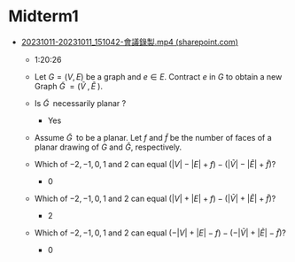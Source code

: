 # Midterm1

- [20231011-20231011\_](https://yzu365.sharepoint.com/sites/msteams_0241ec/\_layouts/15/stream.aspx?id=%2Fsites%2Fmsteams%5F0241ec%2FShared%20Documents%2FGeneral%2FRecordings%2F20231011%2D20231011%5F151042%2D%E6%9C%83%E8%AD%B0%E9%8C%84%E8%A3%BD%2Emp4&referrer=SharePoint&referrerScenario=OpenFile)[151042-會議錄製.mp](151042-會議錄製.mp)[4 (](https://yzu365.sharepoint.com/sites/msteams_0241ec/\_layouts/15/stream.aspx?id=%2Fsites%2Fmsteams%5F0241ec%2FShared%20Documents%2FGeneral%2FRecordings%2F20231011%2D20231011%5F151042%2D%E6%9C%83%E8%AD%B0%E9%8C%84%E8%A3%BD%2Emp4&referrer=SharePoint&referrerScenario=OpenFile)[sharepoint.com](sharepoint.com)[)](https://yzu365.sharepoint.com/sites/msteams_0241ec/\_layouts/15/stream.aspx?id=%2Fsites%2Fmsteams%5F0241ec%2FShared%20Documents%2FGeneral%2FRecordings%2F20231011%2D20231011%5F151042%2D%E6%9C%83%E8%AD%B0%E9%8C%84%E8%A3%BD%2Emp4&referrer=SharePoint&referrerScenario=OpenFile) 

   - 1:20:26

   - Let $G=(V, E)$ be a graph and $e \in E$. Contract $e$  in $G$ to obtain  a new Graph $\widetilde G\; = (\widetilde V\;, \widetilde E\;)$.

   - Is $\widetilde G\;$ necessarily planar ?    

      - Yes

   - Assume  $\widetilde G\;$  to be a planar. Let $f$ and $\widetilde f$ be the number of faces of a planar drawing of $G$ and $\widehat G$, respectively.

   - Which of $-2, -1, 0, 1$ and $2$ can equal $(|V| - |E| + f)- (|\widetilde V| - |\widetilde E|+ \widetilde f) ?$

      - 0

   - Which of $-2, -1, 0, 1$ and $2$ can equal $(|V| + |E| + f)- (|\widetilde V| + |\widetilde E|+ \widetilde f) ?$

      - 2

   - Which of $-2, -1, 0, 1$ and $2$ can equal $(-|V| + |E| - f)- (-|\widetilde V| + |\widetilde E|- \widetilde f) ?$

      - 0


